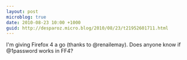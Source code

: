 ```yaml
---
layout: post
microblog: true
date: 2010-08-23 10:00 +1000
guid: http://desparoz.micro.blog/2010/08/23/t21952601711.html
---
```

I'm giving Firefox 4 a go (thanks to @renailemay). Does anyone know if @1password works in FF4?
